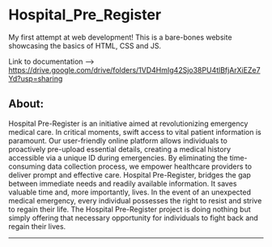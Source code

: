# Hospital_Pre_Register

My first attempt at web development! This is a bare-bones website showcasing the basics of HTML, CSS and JS.

Link to documentation --> https://drive.google.com/drive/folders/1VD4HmIg42Sjo38PU4tlBfjArXiEZe7Yd?usp=sharing

About:
-----------------------------------------------------------------------------------------------------------------
Hospital Pre-Register is an initiative aimed at revolutionizing emergency medical care. In critical moments, swift access to vital patient information is paramount. Our user-friendly online platform allows individuals to proactively pre-upload essential details, creating a medical history accessible via a unique ID during emergencies. By eliminating the time-consuming data collection process, we empower healthcare providers to deliver prompt and effective care. Hospital Pre-Register, bridges the gap between immediate needs and readily available information. It saves valuable time and, more importantly, lives. In the event of an unexpected medical emergency, every individual possesses the right to resist and strive to regain their life. The Hospital Pre-Register project is doing nothing but simply offering that necessary opportunity for individuals to fight back and regain their lives.

------
